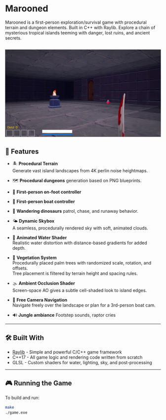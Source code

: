 # Marooned

Marooned is a first-person exploration/survival game with procedural terrain and dungeon elements. Built in C++ with Raylib. Explore a chain of mysterious tropical islands teeming with danger, lost ruins, and ancient secrets.

![Gameplay Screenshot](assets/Screenshot4.png)
---

## 🌴 Features

- 🏝️ **Procedural Terrain**  
  Generate vast island landscapes from 4K perlin noise heightmaps.

- 🗺️ **Procedural dungeons** 
  generation based on PNG blueprints.

- 🧍 **First-person on-foot controller**

- 🚣 **First-person boat controller**

- 🦕 **Wandering dinosaurs**
   patrol, chase, and runaway behavior.

- 🌤️ **Dynamic Skybox**  
  A seamless, procedurally rendered sky with soft, animated clouds.

- 🌊 **Animated Water Shader**  
  Realistic water distortion with distance-based gradients for added depth.

- 🌲 **Vegetation System**  
  Procedurally placed palm trees with randomized scale, rotation, and offsets.  
  Tree placement is filtered by terrain height and spacing rules.

- 🌫️ **Ambient Occlusion Shader**  
  Screen-space AO gives a subtle cell-shaded look to island edges.

- 🧭 **Free Camera Navigation**  
  Navigate freely over the landscape or plan for a 3rd-person boat cam.

- 🔊 **Jungle ambiance**
  Footstep sounds, raptor cries

---

## 🛠 Built With

- [Raylib](https://www.raylib.com/) - Simple and powerful C/C++ game framework  
- C++17 - All game logic and rendering code written from scratch  
- GLSL - Custom shaders for water, lighting, sky, and post-processing  

---

## 🎮 Running the Game

To build and run:

```bash
make
./game.exe
